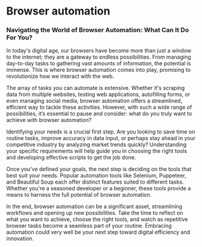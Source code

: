 # Browser automation

### Navigating the World of Browser Automation: What Can It Do For You?

In today's digital age, our browsers have become more than just a window to the internet; they are a gateway to endless possibilities. From managing day-to-day tasks to gathering vast amounts of information, the potential is immense. This is where browser automation comes into play, promising to revolutionize how we interact with the web.

The array of tasks you can automate is extensive. Whether it's scraping data from multiple websites, testing web applications, autofilling forms, or even managing social media, browser automation offers a streamlined, efficient way to tackle these activities. However, with such a wide range of possibilities, it’s essential to pause and consider: what do you truly want to achieve with browser automation?

Identifying your needs is a crucial first step. Are you looking to save time on routine tasks, improve accuracy in data input, or perhaps stay ahead in your competitive industry by analyzing market trends quickly? Understanding your specific requirements will help guide you in choosing the right tools and developing effective scripts to get the job done.

Once you've defined your goals, the next step is deciding on the tools that best suit your needs. Popular automation tools like Selenium, Puppeteer, and Beautiful Soup each offer distinct features suited to different tasks. Whether you're a seasoned developer or a beginner, these tools provide a means to harness the full potential of browser automation.

In the end, browser automation can be a significant asset, streamlining workflows and opening up new possibilities. Take the time to reflect on what you want to achieve, choose the right tools, and watch as repetitive browser tasks become a seamless part of your routine. Embracing automation could very well be your next step toward digital efficiency and innovation.
